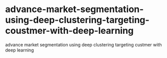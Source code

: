 # advance-market-segmentation-using-deep-clustering-targeting-coustmer-with-deep-learning
advance market segmentation using deep clustering targeting custmer with deep learning
